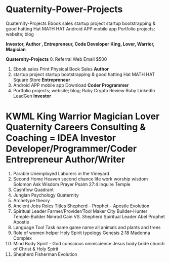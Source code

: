 # Quaternity-Power-Projects
Quaternity-Projects  Ebook sales startup project startup bootstrapping &amp; good hatting Hat MATH HAT Android APP mobile app Portfolio projects; website; blog


**Investor, Author , Entrepreneur, Code Developer**
**King, Lover, Warrior, Magician**

**Quaternity-Projects**
0. Referral Web Email $500
1. Ebook sales Print Physical Book Sales **Author**
2. startup project startup bootstrapping & good hatting Hat MATH HAT Square Store **Entrepreneur**
3. Android APP mobile app Download **Coder Programmer**
4. Portfolio projects; website; blog;  Ruby Crypto Review Ruby LinkedIn LeadGen **Investor**


# KWML King Warrior Magician Lover Quaternity Careers Consulting & Coaching = IDEA Investor Developer/Programmer/Coder Entrepreneur Author/Writer
1. Parable Unemployed Laborers in the Vineyard
2. Second Home Heaven second chance life work worship wisdom Solomon Ask Wisdom Prayer Psalm 27:4 Inquire Temple
3. Cashflow Quadrant
4. Jungian Psychology Quaternity
5. Archetype theory
6. Ancient Jobs Roles Titles Shepherd - Prophet - Apostle Evolution
7. Spiritual Leader Farmer/Provider/Tool Maker City Builder-Hunter Temple-Builder Nimrod Cain VS. Shepherd Spiritual Leader Abel Prophet Apostle
8. Language Tool Task name game name all animals and plants and trees 
9. Role of women helper Holy Spirit typology Genesis 2:18 Madonna Complex
10. Mind Body Spirit - God conscious omniscience Jesus body bride church of Christ & Holy Spirit
11. Shepherd Fisherman Evolution
